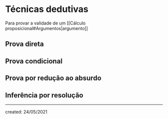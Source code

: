 # Técnicas dedutivas
Para provar a validade de um [[Cálculo proposicional#Argumentos|argumento]]

## Prova direta

## Prova condicional

## Prova por redução ao absurdo

## Inferência por resolução

---

created: 24/05/2021
